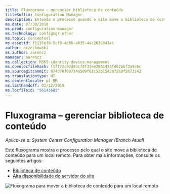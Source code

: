 ```yaml
---
title: Fluxograma – gerenciar biblioteca de conteúdo
titleSuffix: Configuration Manager
description: Entenda o processo quando o site move a biblioteca de conteúdo para um local remoto.
ms.date: 07/30/2018
ms.prod: configuration-manager
ms.technology: configmgr-other
ms.topic: conceptual
ms.assetid: f1137ef8-5cf9-4c66-a635-4ac26380414c
author: aczechowski
ms.author: aaroncz
manager: aaroncz
ms.collection: M365-identity-device-management
ms.openlocfilehash: f1ff72c02d93cf8f33ee2861453fd62bbf3a9a6c
ms.sourcegitcommit: 874d78f08714a509f61c52b154387268f5b73242
ms.translationtype: HT
ms.contentlocale: pt-BR
ms.lasthandoff: 02/12/2019
ms.locfileid: "56143683"
---
```

# <a name="flowchart---manage-content-library"></a>Fluxograma – gerenciar biblioteca de conteúdo

*Aplica-se a: System Center Configuration Manager (Branch Atual)*

Este fluxograma mostra o processo pelo qual o site move a biblioteca de conteúdo para um local remoto. Para obter mais informações, consulte os seguintes artigos:  
- [Biblioteca de conteúdo](/sccm/core/plan-design/hierarchy/the-content-library)  
- [Alta disponibilidade do servidor do site](/sccm/core/servers/deploy/configure/site-server-high-availability)

![Fluxograma para mover a biblioteca de conteúdo para um local remoto](media/manage-content-library-flowchart.png)
